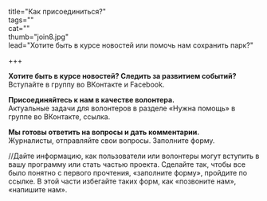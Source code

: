 title="Как присоединиться?"  
tags=""  
cat=""  
thumb="join8.jpg"  
lead="Хотите быть в курсе новостей или помочь нам сохранить парк?"  

+++

**Хотите быть в курсе новостей? Следить за развитием событий?**  
Вступайте в группу во ВКонтакте и Facebook. 


**Присоединяйтесь к нам в качестве волонтера.**  
Актуальные задачи для волонтеров в разделе «Нужна помощь» в группе во ВКонтакте, ссылка. 

**Мы готовы ответить на вопросы и дать комментарии.**  
Журналисты, отправляйте свои вопросы. Заполните форму.


//Дайте информацию, как пользователи или волонтеры могут вступить в вашу программу или стать частью проекта. Сделайте так, чтобы все было понятно с первого прочтения, «заполните форму», пройдите по ссылке. В этой части избегайте таких форм, как «позвоните нам», «напишите нам».
